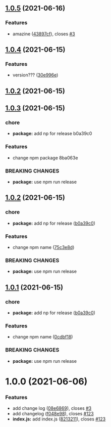 ## [1.0.5](https://github.com/CodeLittlePrince/npm-pack-manage-commitizen-np/compare/v1.0.4...v1.0.5) (2021-06-16)


### Features

* amazine ([43897cf](https://github.com/CodeLittlePrince/npm-pack-manage-commitizen-np/commit/43897cfa55f7f66b00617c4f681f992010980816)), closes [#3](https://github.com/CodeLittlePrince/npm-pack-manage-commitizen-np/issues/3)



## [1.0.4](https://github.com/CodeLittlePrince/npm-pack-manage-commitizen-np/compare/v1.0.3...v1.0.4) (2021-06-15)


### Features

* version??? ([30e996e](https://github.com/CodeLittlePrince/npm-pack-manage-commitizen-np/commit/30e996ee88c694318a59582639e49bf06d11452c))



## [1.0.2](https://github.com/CodeLittlePrince/npm-pack-manage-commitizen-np/compare/v1.0.3...v1.0.2) (2021-06-15)



## [1.0.3](/compare/v0.0.1...v1.0.3) (2021-06-15)


### chore

* **package:** add np for release b0a39c0


### Features

* change npm package 8ba063e


### BREAKING CHANGES

* **package:** use npm run release



## [1.0.2](https://github.com/CodeLittlePrince/semantic-release-test/compare/v0.0.1...v1.0.2) (2021-06-15)


### chore

* **package:** add np for release ([b0a39c0](https://github.com/CodeLittlePrince/semantic-release-test/commit/b0a39c0f7f9af8a9939496e5ecc82fa85f89d458))


### Features

* change npm name ([75c3e8d](https://github.com/CodeLittlePrince/semantic-release-test/commit/75c3e8dafce3567be7e49ca2d14a467f2c976086))


### BREAKING CHANGES

* **package:** use npm run release



## [1.0.1](https://github.com/CodeLittlePrince/semantic-release-test/compare/v0.0.1...v1.0.1) (2021-06-15)


### chore

* **package:** add np for release ([b0a39c0](https://github.com/CodeLittlePrince/semantic-release-test/commit/b0a39c0f7f9af8a9939496e5ecc82fa85f89d458))


### Features

* change npm name ([0cdbf18](https://github.com/CodeLittlePrince/semantic-release-test/commit/0cdbf18da67efc4fa05a32411ce0b16ec4c15de9))


### BREAKING CHANGES

* **package:** use npm run release



# 1.0.0 (2021-06-06)


### Features

* add change log ([08e6869](https://github.com/CodeLittlePrince/semantic-release-test/commit/08e6869cc6289d165b94c045810213549dbd2e27)), closes [#3](https://github.com/CodeLittlePrince/semantic-release-test/issues/3)
* add changelog ([f048e98](https://github.com/CodeLittlePrince/semantic-release-test/commit/f048e98f44fdba6bd2abe28aab3302beaaf9288d)), closes [#123](https://github.com/CodeLittlePrince/semantic-release-test/issues/123)
* **index.js:** add index.js ([8213211](https://github.com/CodeLittlePrince/semantic-release-test/commit/8213211dc3efecf831c4a3d268f78bd45cb72f7e)), closes [#123](https://github.com/CodeLittlePrince/semantic-release-test/issues/123)



